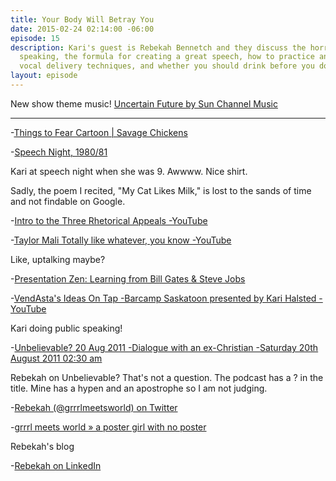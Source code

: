 ```yaml
---
title: Your Body Will Betray You
date: 2015-02-24 02:14:00 -06:00
episode: 15
description: Kari's guest is Rebekah Bennetch and they discuss the horrors of public
  speaking, the formula for creating a great speech, how to practice and prepare,
  vocal delivery techniques, and whether you should drink before you do a speech.
layout: episode
---
```


New show theme music! [Uncertain Future by Sun Channel Music][1]

* * *

-[Things to Fear Cartoon | Savage Chickens][2]

-[Speech Night, 1980/81][3]

Kari at speech night when she was 9. Awwww. Nice shirt.

Sadly, the poem I recited, "My Cat Likes Milk," is lost to the sands of time and not findable on Google.

-[Intro to the Three Rhetorical Appeals -YouTube][4]

-[Taylor Mali Totally like whatever, you know -YouTube][5]

Like, uptalking maybe?

-[Presentation Zen: Learning from Bill Gates &amp; Steve Jobs][6]

-[VendAsta's Ideas On Tap -Barcamp Saskatoon presented by Kari Halsted -YouTube][7]

Kari doing public speaking!

-[Unbelievable? 20 Aug 2011 -Dialogue with an ex-Christian -Saturday 20th August 2011 02:30 am][8]

Rebekah on Unbelievable? That's not a question. The podcast has a ? in the title. Mine has a hypen and an apostrophe so I am not judging.

-[Rebekah (@grrrlmeetsworld) on Twitter][9]

-[grrrl meets world » a poster girl with no poster][10]

Rebekah's blog

-[Rebekah on LinkedIn][11]

[1]: http://audiojungle.net/item/uncertain-future/10321504
[2]: http://www.savagechickens.com/2010/07/things-to-fear.html
[3]: https://instagram.com/p/zeCM8XpR9p/
[4]: https://www.youtube.com/watch?v=w6BCj_K3fzc&amp;feature=youtu.be
[5]: https://www.youtube.com/watch?v=LGAMd-tT6fQ&amp;feature=youtu.be
[6]: http://www.presentationzen.com/presentationzen/2007/09/steve-bill-redu.html
[7]: https://www.youtube.com/watch?v=jzcEYc4v2SQ
[8]: http://www.premierchristianradio.com/Shows/Saturday/Unbelievable/Episodes/Unbelievable-20-Aug-2011-Dialogue-with-an-ex-Christian
[9]: https://twitter.com/grrrlmeetsworld
[10]: http://www.grrrlmeetsworld.com/
[11]: https://www.linkedin.com/profile/view?id=23160565
